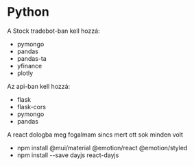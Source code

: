 # Python


A Stock tradebot-ban kell hozzá:
- pymongo
- pandas
- pandas-ta
- yfinance
- plotly

Az api-ban kell hozzá:
- flask
- flask-cors
- pymongo
- pandas

A react dologba meg fogalmam sincs mert ott sok minden volt
- npm install @mui/material @emotion/react @emotion/styled
- npm install --save dayjs react-dayjs
